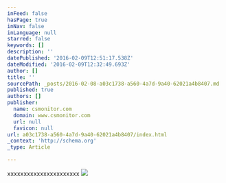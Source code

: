 ```yaml
---
inFeed: false
hasPage: true
inNav: false
inLanguage: null
starred: false
keywords: []
description: ''
datePublished: '2016-02-09T12:51:17.538Z'
dateModified: '2016-02-09T12:32:49.693Z'
author: []
title: ''
sourcePath: _posts/2016-02-08-a03c1738-a560-4a7d-9a40-62021a4b8407.md
published: true
authors: []
publisher:
  name: csmonitor.com
  domain: www.csmonitor.com
  url: null
  favicon: null
url: a03c1738-a560-4a7d-9a40-62021a4b8407/index.html
_context: 'http://schema.org'
_type: Article

---
```

xxxxxxxxxxxxxxxxxxxxxx
![](http://images.csmonitor.com/csm/2016/02/963177_1_02-08-Bill-Clinton-attack-Sanders_standard.jpg?alias=standard_600x400)